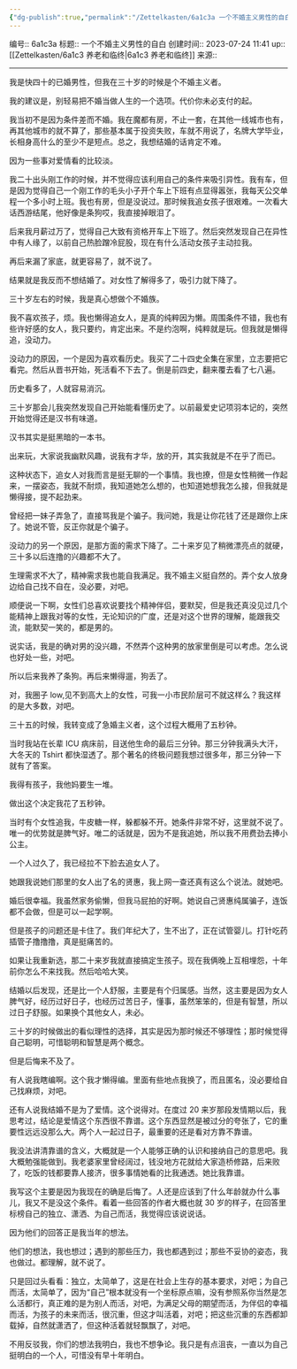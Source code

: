 ```yaml
---
{"dg-publish":true,"permalink":"/Zettelkasten/6a1c3a 一个不婚主义男性的自白/","dgPassFrontmatter":true}
---
```


编号:: 6a1c3a
标题:: 一个不婚主义男性的自白
创建时间:: 2023-07-24 11:41
up:: [[Zettelkasten/6a1c3 养老和临终\|6a1c3 养老和临终]]
来源:: 

---
我是快四十的已婚男性，但我在三十岁的时候是个不婚主义者。

我的建议是，别轻易把不婚当做人生的一个选项。代价你未必支付的起。

我当初不是因为条件差而不婚。我在魔都有房，不止一套，在其他一线城市也有，再其他城市的就不算了，那些基本属于投资失败，车就不用说了，名牌大学毕业，长相身高什么的至少不是短点。总之，我想结婚的话肯定不难。

因为一些事对爱情看的比较淡。

我二十出头刚工作的时候，并不觉得应该利用自己的条件来吸引异性。我有车，但是因为觉得自己一个刚工作的毛头小子开个车上下班有点显得嚣张，我每天公交单程一个多小时上班。我也有房，但是没说过。那时候我追女孩子很艰难。一次看大话西游结尾，他好像是条狗哎，我直接掉眼泪了。

后来我月薪过万了，觉得自己大致有资格开车上下班了。然后突然发现自己在异性中有人缘了，以前自己热脸蹭冷屁股，现在有什么活动女孩子主动拉我。

再后来漏了家底，就更容易了，就不说了。

结果就是我反而不想结婚了。对女性了解得多了，吸引力就下降了。

三十岁左右的时候，我是真心想做个不婚族。

我不喜欢孩子，烦。我也懒得追女人，是真的纯粹因为懒。周围条件不错，我也有些许好感的女人，我只要约，肯定出来。不是约泡啊，纯粹就是玩。但我就是懒得追，没动力。

没动力的原因，一个是因为喜欢看历史。我买了二十四史全集在家里，立志要把它看完。然后从晋书开始，死活看不下去了。倒是前四史，翻来覆去看了七八遍。

历史看多了，人就容易消沉。

三十岁那会儿我突然发现自己开始能看懂历史了。以前最爱史记项羽本记的，突然开始觉得还是汉书有味道。

汉书其实是挺黑暗的一本书。

出来玩，大家说我幽默风趣，说我有才华，放的开，其实我就是不在乎了而已。

这种状态下，追女人对我而言是挺无聊的一个事情。我也撩，但是女性稍微一作起来，一摆姿态，我就不耐烦，我知道她怎么想的，也知道她想我怎么接，但我就是懒得接，提不起劲来。

曾经把一妹子弄急了，直接骂我是个骗子。我问她，我是让你花钱了还是跟你上床了。她说不管，反正你就是个骗子。

没动力的另一个原因，是那方面的需求下降了。二十来岁见了稍微漂亮点的就硬，三十多以后连撸的兴趣都不大了。

生理需求不大了，精神需求我也能自我满足。我不婚主义挺自然的。弄个女人放身边给自己找不自在，没必要，对吧。

顺便说一下啊，女性们总喜欢说要找个精神伴侣，要默契，但是我还真没见过几个能精神上跟我对等的女性，无论知识的广度，还是对这个世界的理解，能跟我交流，能默契一笑的，都是男的。

说实话，我是的确对男的没兴趣，不然弄个这种男的放家里倒是可以考虑。怎么说也好处一些，对吧。

所以后来我养了条狗。再后来懒得遛，狗丢了。

对，我圈子 low,见不到高大上的女性，可我一小市民阶层可不就这样么？我这样的是大多数，对吧。

三十五的时候，我转变成了急婚主义者，这个过程大概用了五秒钟。

当时我站在长辈 ICU 病床前，目送他生命的最后三分钟。那三分钟我满头大汗，大冬天的 Tshirt 都快湿透了。那个著名的终极问题我想过很多年，那三分钟一下就有了答案。

我得有孩子，我他妈要生一堆。

做出这个决定我花了五秒钟。

当时有个女性追我，牛皮糖一样，躲都躲不开。她条件非常不好，这里就不说了。唯一的优势就是脾气好。唯二的话就是，因为不是我追她，所以我不用费劲去捧小公主。

一个人过久了，我已经拉不下脸去追女人了。

她跟我说她们那里的女人出了名的贤惠，我上网一查还真有这么个说法。就她吧。

婚后很幸福。我虽然家务偷懒，但我马屁拍的好啊。她说自己贤惠纯属骗子，连饭都不会做，但是可以一起学啊。

但是孩子的问题还是卡住了。我们年纪大了，生不出了，正在试管婴儿。打针吃药插管子撸撸撸，真是挺痛苦的。

如果让我重新选，那二十来岁我就直接搞定生孩子。现在我俩晚上互相埋怨，十年前你怎么不来找我。然后哈哈大笑。

结婚以后发现，还是比一个人舒服，主要是有个归属感。当然，这主要是因为女人脾气好，经历过好日子，也经历过苦日子，懂事，虽然笨笨的，但是有智慧，所以过日子舒服。如果换个其他女人，未必。

三十岁的时候做出的看似理性的选择，其实是因为那时候还不够理性；那时候觉得自己聪明，可惜聪明和智慧是两个概念。

但是后悔来不及了。

有人说我瞎编啊。这个我才懒得编。里面有些地点我换了，而且匿名，没必要给自己找麻烦，对吧。

还有人说我结婚不是为了爱情。这个说得对。在度过 20 来岁那段发情期以后，我思考过，结论是爱情这个东西很不靠谱。这个东西显然是被过分的夸张了，它的重要性远远没那么大。两个人一起过日子，最重要的还是看对方靠不靠谱。

我没法讲清靠谱的含义，大概就是一个人能够正确的认识和接纳自己的意思吧。我大概勉强能做到。我老婆家里曾经阔过，钱没地方花就给大家造桥修路，后来败了，吃饭的钱都要靠人接济，很多事情她看的比我通透。她比我靠谱。

我写这个主要是因为我现在的确是后悔了。人还是应该到了什么年龄就办什么事儿，我又不是没这个条件。看着一些回答的作者大概也就 30 岁的样子，在回答里标榜自己的独立、潇洒、为自己而活，我觉得应该说说话。

因为他们的回答正是我当年的想法。

他们的想法，我也想过；遇到的那些压力，我也都遇到过；那些不妥协的姿态，我也做过。都理解，就不说了。

只是回过头看看：独立，太简单了，这是在社会上生存的基本要求，对吧；为自己而活，太简单了，因为“自己”根本就没有一个坐标原点嘛，没有参照系你当然是怎么活都行，真正难的是为别人而活，对吧，为满足父母的期望而活，为伴侣的幸福而活，为孩子的未来而活，很沉重，但这才叫活着，对吧；把这些沉重的东西都卸载掉，自然就潇洒了，但这种活着就轻飘飘了，对吧。

不用反驳我，你们的想法我明白，我也不想争论。我只是有点沮丧，一直以为自己挺明白的一个人，可惜没有早十年明白。